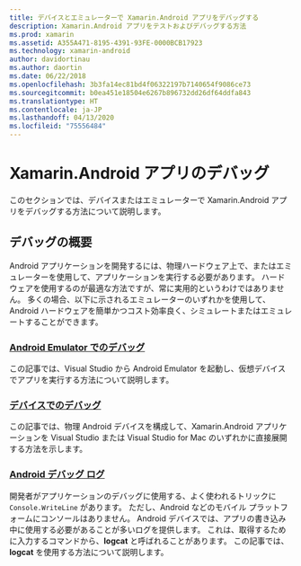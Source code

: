 ```yaml
---
title: デバイスとエミュレーターで Xamarin.Android アプリをデバッグする
description: Xamarin.Android アプリをテストおよびデバッグする方法
ms.prod: xamarin
ms.assetid: A355A471-8195-4391-93FE-0000BCB17923
ms.technology: xamarin-android
author: davidortinau
ms.author: daortin
ms.date: 06/22/2018
ms.openlocfilehash: 3b3fa14ec81bd4f06322197b7140654f9086ce73
ms.sourcegitcommit: b0ea451e18504e6267b896732dd26df64ddfa843
ms.translationtype: HT
ms.contentlocale: ja-JP
ms.lasthandoff: 04/13/2020
ms.locfileid: "75556484"
---
```

# <a name="debug-xamarinandroid-apps"></a>Xamarin.Android アプリのデバッグ

このセクションでは、デバイスまたはエミュレーターで Xamarin.Android アプリをデバッグする方法について説明します。

## <a name="debugging-overview"></a>デバッグの概要

Android アプリケーションを開発するには、物理ハードウェア上で、またはエミュレーターを使用して、アプリケーションを実行する必要があります。 ハードウェアを使用するのが最適な方法ですが、常に実用的というわけではありません。 多くの場合、以下に示されるエミュレーターのいずれかを使用して、Android ハードウェアを簡単かつコスト効率良く、シミュレートまたはエミュレートすることができます。

### <a name="debugging-on-the-android-emulator"></a>[Android Emulator でのデバッグ](~/android/deploy-test/debugging/debug-on-emulator.md)

この記事では、Visual Studio から Android Emulator を起動し、仮想デバイスでアプリを実行する方法について説明します。

### <a name="debugging-on-a-device"></a>[デバイスでのデバッグ](~/android/deploy-test/debugging/debug-on-device.md)

この記事では、物理 Android デバイスを構成して、Xamarin.Android アプリケーションを Visual Studio または Visual Studio for Mac のいずれかに直接展開する方法を示します。

### <a name="android-debug-log"></a>[Android デバッグ ログ](~/android/deploy-test/debugging/android-debug-log.md)

開発者がアプリケーションのデバッグに使用する、よく使われるトリックに `Console.WriteLine` があります。 ただし、Android などのモバイル プラットフォームにコンソールはありません。 Android デバイスでは、アプリの書き込み中に使用する必要があることが多いログを提供します。 これは、取得するために入力するコマンドから、**logcat** と呼ばれることがあります。 この記事では、**logcat** を使用する方法について説明します。
